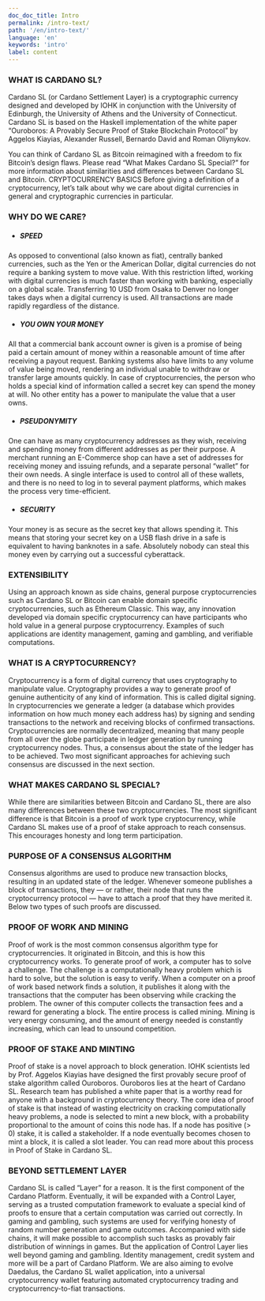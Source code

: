 ```yaml
---
doc_doc_title: Intro
permalink: /intro-text/
path: '/en/intro-text/'
language: 'en'
keywords: 'intro'
label: content
---
```


### WHAT IS CARDANO SL?
Cardano SL (or Cardano Settlement Layer) is a cryptographic currency designed and developed by IOHK in conjunction with the University of Edinburgh, the University of Athens and the University of Connecticut. Cardano SL is based on the Haskell implementation of the white paper “Ouroboros: A Provably Secure Proof of Stake Blockchain Protocol” by Aggelos Kiayias, Alexander Russell, Bernardo David and Roman Oliynykov.

You can think of Cardano SL as Bitcoin reimagined with a freedom to fix Bitcoin’s design flaws. Please read “What Makes Cardano SL Special?” for more information about similarities and differences between Cardano SL and Bitcoin.
CRYPTOCURRENCY BASICS
Before giving a definition of a cryptocurrency, let’s talk about why we care about digital currencies in general and cryptographic currencies in particular.

### WHY DO WE CARE?

- ##### SPEED
As opposed to conventional (also known as fiat), centrally banked currencies, such as the Yen or the American Dollar, digital currencies do not require a banking system to move value. With this restriction lifted, working with digital currencies is much faster than working with banking, especially on a global scale. Transferring 10 USD from Osaka to Denver no longer takes days when a digital currency is used. All transactions are made rapidly regardless of the distance.
- ##### YOU OWN YOUR MONEY
All that a commercial bank account owner is given is a promise of being paid a certain amount of money within a reasonable amount of time after receiving a payout request. Banking systems also have limits to any volume of value being moved, rendering an individual unable to withdraw or transfer large amounts quickly. In case of cryptocurrencies, the person who holds a special kind of information called a secret key can spend the money at will. No other entity has a power to manipulate the value that a user owns.
- ##### PSEUDONYMITY
One can have as many cryptocurrency addresses as they wish, receiving and spending money from different addresses as per their purpose. A merchant running an E-Commerce shop can have a set of addresses for receiving money and issuing refunds, and a separate personal “wallet” for their own needs. A single interface is used to control all of these wallets, and there is no need to log in to several payment platforms, which makes the process very time-efficient.
- ##### SECURITY
Your money is as secure as the secret key that allows spending it. This means that storing your secret key on a USB flash drive in a safe is equivalent to having banknotes in a safe. Absolutely nobody can steal this money even by carrying out a successful cyberattack.

### EXTENSIBILITY
Using an approach known as side chains, general purpose cryptocurrencies such as Cardano SL or Bitcoin can enable domain specific cryptocurrencies, such as Ethereum Classic. This way, any innovation developed via domain specific cryptocurrency can have participants who hold value in a general purpose cryptocurrency. Examples of such applications are identity management, gaming and gambling, and verifiable computations.

### WHAT IS A CRYPTOCURRENCY?
Cryptocurrency is a form of digital currency that uses cryptography to manipulate value. Cryptography provides a way to generate proof of genuine authenticity of any kind of information. This is called digital signing. In cryptocurrencies we generate a ledger (a database which provides information on how much money each address has) by signing and sending transactions to the network and receiving blocks of confirmed transactions. Cryptocurrencies are normally decentralized, meaning that many people from all over the globe participate in ledger generation by running cryptocurrency nodes. Thus, a consensus about the state of the ledger has to be achieved. Two most significant approaches for achieving such consensus are discussed in the next section.

### WHAT MAKES CARDANO SL SPECIAL?
While there are similarities between Bitcoin and Cardano SL, there are also many differences between these two cryptocurrencies. The most significant difference is that Bitcoin is a proof of work type cryptocurrency, while Cardano SL makes use of a proof of stake approach to reach consensus. This encourages honesty and long term participation.

### PURPOSE OF A CONSENSUS ALGORITHM
Consensus algorithms are used to produce new transaction blocks, resulting in an updated state of the ledger. Whenever someone publishes a block of transactions, they — or rather, their node that runs the cryptocurrency protocol — have to attach a proof that they have merited it. Below two types of such proofs are discussed.

### PROOF OF WORK AND MINING
Proof of work is the most common consensus algorithm type for cryptocurrencies. It originated in Bitcoin, and this is how this cryptocurrency works. To generate proof of work, a computer has to solve a challenge. The challenge is a computationally heavy problem which is hard to solve, but the solution is easy to verify. When a computer on a proof of work based network finds a solution, it publishes it along with the transactions that the computer has been observing while cracking the problem. The owner of this computer collects the transaction fees and a reward for generating a block. The entire process is called mining. Mining is very energy consuming, and the amount of energy needed is constantly increasing, which can lead to unsound competition.

### PROOF OF STAKE AND MINTING
Proof of stake is a novel approach to block generation. IOHK scientists led by Prof. Aggelos Kiayias have designed the first provably secure proof of stake algorithm called Ouroboros. Ouroboros lies at the heart of Cardano SL. Research team has published a white paper that is a worthy read for anyone with a background in cryptocurrency theory. The core idea of proof of stake is that instead of wasting electricity on cracking computationally heavy problems, a node is selected to mint a new block, with a probability proportional to the amount of coins this node has. If a node has positive (> 0) stake, it is called a stakeholder. If a node eventually becomes chosen to mint a block, it is called a slot leader. You can read more about this process in Proof of Stake in Cardano SL.

### BEYOND SETTLEMENT LAYER
Cardano SL is called “Layer” for a reason. It is the first component of the Cardano Platform. Eventually, it will be expanded with a Control Layer, serving as a trusted computation framework to evaluate a special kind of proofs to ensure that a certain computation was carried out correctly. In gaming and gambling, such systems are used for verifying honesty of random number generation and game outcomes. Accompanied with side chains, it will make possible to accomplish such tasks as provably fair distribution of winnings in games. But the application of Control Layer lies well beyond gaming and gambling. Identity management, credit system and more will be a part of Cardano Platform. We are also aiming to evolve Daedalus, the Cardano SL wallet application, into a universal cryptocurrency wallet featuring automated cryptocurrency trading and cryptocurrency-to-fiat transactions.